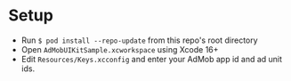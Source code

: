 # Setup

- Run `$ pod install --repo-update` from this repo's root directory
- Open `AdMobUIKitSample.xcworkspace` using Xcode 16+
- Edit `Resources/Keys.xcconfig` and enter your AdMob app id and ad unit ids.
